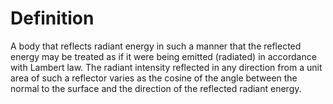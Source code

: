 # Definition

A body that reflects radiant energy in such a manner that the reflected
energy may be treated as if it were being emitted (radiated) in
accordance with Lambert law. The radiant intensity reflected in any
direction from a unit area of such a reflector varies as the cosine of
the angle between the normal to the surface and the direction of the
reflected radiant energy.
